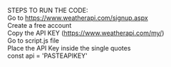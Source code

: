 STEPS TO RUN THE CODE: <br/>
Go to https://www.weatherapi.com/signup.aspx <br/>
Create a free account <br />
Copy the API KEY (https://www.weatherapi.com/my/) <br/>
Go to script.js file <br />
Place the API Key inside the single quotes <br/>
const api = 'PASTEAPIKEY' <br/>
